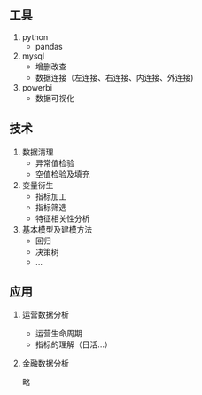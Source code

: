 ## 工具

1. python
   - pandas
2. mysql
   - 增删改查
   - 数据连接（左连接、右连接、内连接、外连接)
3. powerbi
   - 数据可视化

## 技术

1. 数据清理
   - 异常值检验
   - 空值检验及填充
2. 变量衍生
   - 指标加工
   - 指标筛选
   - 特征相关性分析
3. 基本模型及建模方法
   - 回归
   - 决策树
   - ...

## 应用

1. 运营数据分析

   - 运营生命周期
   - 指标的理解（日活...）

2. 金融数据分析

   略